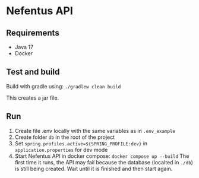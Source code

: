 # Nefentus API

## Requirements

- Java 17
- Docker


## Test and build

Build with gradle using: `./gradlew clean build` 

This creates a jar file.

## Run

1. Create file .env locally with the same variables as in `.env_example`
2. Create folder `db` in the root of the project
3. Set `spring.profiles.active=${SPRING_PROFILE:dev}` in `application.properties` for dev mode
4. Start Nefentus API in docker compose: `docker compose up --build`
	The first time it runs, the API may fail because the database (localted in `./db`) is still being created. Wait until it is finished and then start again.
